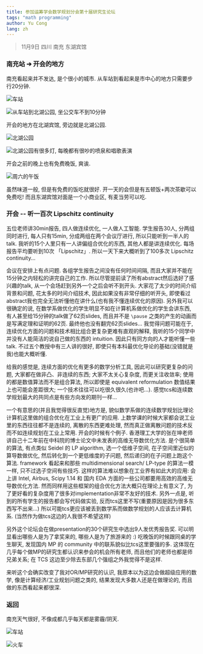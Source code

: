 ```yaml
---
title: 参加运筹学会数学规划分会第十届研究生论坛
tags: "math programming"
author: Yu Cong
lang: zh
---
```

> 11月9日 四川 南充 东湖宾馆

<!-- ### <https://arxiv.org/abs/2209.10336> 边伟

压缩映射找不动点 anderson alg 收敛效果. 关注压缩映射不是smooth

做的东西有太多的假设 hilbert 空间能把非光滑的压缩映射分解成光滑非凸+凸非光滑的两个映射. 把这个东西推广到有限维. 最后证了 r-linear convergence

貌似在规划问题里面 他们根本不研究复杂度, 因为他们甚至是按iteration 数量来看收敛性的, 只关心迭代次数, 而且他们要做实验. 而且看起来是想一些启发式的办法, 然后证一些结果...

看起来没什么离散问题能做

### 解绝对值方程 陈永鑫

不懂splitting method, 所以完全没听懂

### 多目标 共轭梯度方法 何青芮

不懂

### job scheduling with penalties 胡郭军

用 DP 给了 FPTAS.

听起来技术并不强而且很神秘, 难以看出为何dp分段就有FPTAS了,要找他聊聊. 聊了, 原来他们做的东西和正常的FPT并不一样, 有个神奇参数.

### 有个两阶段随机优化问题 谭莉

$$
    \min \{c\cdot x + \max E(Q(x,\varepsilon)) \text{ subject to some constraints}\}
$$
他们考虑 $x$
一阶段 $\max$ 的问题是整数规划, 而二阶段是连续的

### facility location with constraints on agents and facilities

BnB. 看起来没什么新东西.

### allocate chores

achieve competitive equilibrium.

-  everything is allocated
-  for each agent, he gets what he wants
-  ?
-  solving it exactly

### 三角形梯度下降

连续做k次梯度下降, 然后换方向, 方向类似前k次梯度下降方向矢量和. 有理论上的更好收敛率

感觉大家都不知道该怎么在10分钟present东西, 学生大部分讲的都很烂, 有人甚至做了62页slides 10分钟讲,相当于1分钟要翻6页... -->

### 南充站 ➔ 开会的地方

南充看起来并不发达, 是个很小的城市. 从车站到看起来是市中心的地方只需要步行20分钟.

![车站](/images/MPconf24/station.jpeg)


![从车站到北湖公园, 坐公交车不到10分钟](/images/MPconf24/bus.jpeg)

开会的地方在北湖宾馆, 旁边就是北湖公园.

![北湖公园](/images/MPconf24/northlakepark1.jpeg)

![北湖公园有很多灯, 每晚都有很吵的喷泉和唱歌表演](/images/MPconf24/northlakepark2.jpeg)

开会之前的晚上也有免费晚饭, 爽诶.

![周六的午饭](/images/MPconf24/lunch.jpeg)

虽然味道一般, 但是有免费的饭吃就很好. 开一天的会但是有五顿饭+两次茶歇可以免费吃! 而且东湖宾馆对面是一个小商业区, 有麦当劳可以吃.

### 开会 -- 听一百次 Lipschitz continuity

五位老师讲30min报告, 四人做连续优化, 一人做人工智能. 学生报告30人, 分两组同时进行, 每人只有15min, 分成两组在两个会议厅进行, 所以只能听到一半人的talk. 我听的15个人里只有一人讲偏组合优化的东西, 其他人都是讲连续优化. 每场报告平均要听到10次 「Lipschitz」. 所以一天下来大概听到了100多次 Lipschitz continuity...

会议在安排上有点问题. 各组学生报告之间没有任何时间间隔, 而且大家并不能在15分钟之内轻松的讲完自己的工作. 所以尽管提前读了所有abstract然后选好了感兴趣的talk, 从一个会场赶到另外一个之后会听不到开头. 大家花了太少的时间介绍背景和问题, 花太多的时间介绍技术, 因此如果没有非常仔细的听开头, 即使看过abstract我也完全无法听懂他在讲什么(也有我不懂连续优化的原因). 另外我可以很确定的说, 在数学系做优化的学生明显不如在计算机系做优化的学生会讲东西, 有人甚至给15分钟的talk做了62页slides, 而且并不是 `\pause` 之类的产生的动画而是写满定理和证明的62页. 最终他也没有翻完62页slides... 我觉得问题可能在于, 连续优化方面的问题和技术相比组合更复杂更难有直观的解释, 我听的15个同学中并没有人能简洁的说自己做的东西的 intuition. 因此只有同方向的人才能听懂一些talk. 不过五个教授中有三人讲的很好, 即使只有本科最优化导论的基础(没错就是我)也能大概听懂.

给我的感觉是, 连续方面的优化有更多的数学分析工具, 因此可以研究更复杂的问题, 大家都在做非凸、非连续的东西; 大家不太关心复杂度, 而更关注收敛率; 使用的都是数值算法而不是组合算法, 所以即使是 equivalent reformulation 数值结果上也可能会差距很大; 一个技术往往可以吃很久很久(也许吧...). 感觉tcs和连续数学规划最大的共同点是有些方向发的期刊一样...

一个有意思的(并且我觉得很反直觉)地方是, 貌似数学系做的连续数学规划比理论计算机这里做的组合优化在工业上有更广的应用. 上数学课的时候大家都会说工业里的东西往往都不是连续的, 离散的东西更难处理, 然而真正做离散问题的技术反而不如连续规划在工业上常用. 开会的时候有个例子. 香港理工大学的张在坤老师讲自己十二年前在中科院的博士论文中未发表的高维无导数优化方法. 是个很简单的算法, 有点类似 Seidel 的 LP algorithm, 选一个低维子空间, 在子空间里近似的算导数做优化, 然后转化到一个更低维度的子问题, 然后递归的在子问题上跑这个算法. framework 看起来和那些 multidimensional search/ LP-type 的算法一模一样, 只不过选子空间有些技巧. 这样的算法难以想象在工业界有如此大的应用: 会上讲 Intel, Airbus, Scipy 1.14 和 国内 EDA 方面的一些公司都要用高效的高维无导数优化方法. 然而同样用这些框架的组合优化方法大概只在理论上有意义了, 为了更好看的复杂度用了很多对implementation非常不友好的技术. 另外一点是, 听到的所有学生的报告都会写代码做实验, 反而tcs这里不写(重要原因是因为很多东西写不出来...) 所以可能tcs更应该被丢到数学系而做数学规划的人应该去计算机系. (当然作为做tcs这边的人我很不希望这样)

另外这个论坛会在做presentation的30个研究生中选出9人发优秀报告奖. 可以明显看出哪些人是为了拿奖来的, 哪些人是为了旅游来的 :) 吃晚饭的时候跟同桌的学生聊天, 发现国内 MP 的 community 中的联系貌似比tcs这里要强的多. 这体现在几乎每个做MP的研究生都认识来参会的机会所有老师, 而且他们的老师也都是师兄弟关系; 在 TCS 这边至少除去东部几个强组之外我觉得不是这样.

来听这个会确实改变了我对OR/MP研究的认识, 我原本以为这边会做超级应用的数学, 像是计算经济/工业规划问题之类的, 结果发现大多数人还是在做理论的, 而且做的东西看起来都很深.

### 返回

南充天气很好, 不像成都几乎每天都是雾霾/阴天.

![车站](/images/MPconf24/station2.jpeg)

![火车](/images/MPconf24/station3.jpeg)